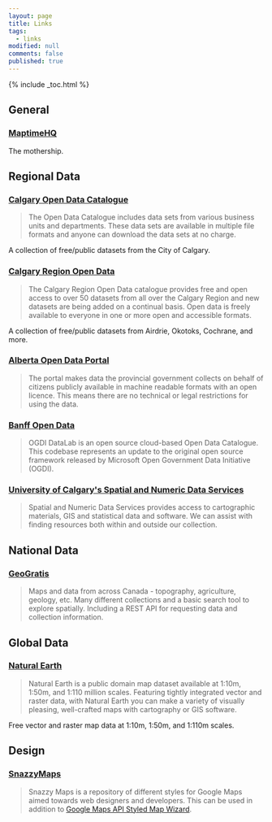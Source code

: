 ```yaml
---
layout: page
title: Links
tags:
  - links
modified: null
comments: false
published: true
---
```


{% include _toc.html %}

## General

### [MaptimeHQ](http://maptime.io)

The mothership.



## Regional Data

### [Calgary Open Data Catalogue](https://data.calgary.ca/)

> The Open Data Catalogue includes data sets from various business units and departments. These data sets are available in multiple file formats and anyone can download the data sets at no charge.

A collection of free/public datasets from the City of Calgary.


### [Calgary Region Open Data](http://www.calgaryregionopendata.ca/)

> The Calgary Region Open Data catalogue provides free and open access to over 50 datasets from all over the Calgary Region and new datasets are being added on a continual basis. Open data is freely available to everyone in one or more open and accessible formats.

A collection of free/public datasets from Airdrie, Okotoks, Cochrane, and more.


### [Alberta Open Data Portal](http://data.alberta.ca/)

> The portal makes data the provincial government collects on behalf of citizens publicly available in machine readable formats with an open licence. This means there are no technical or legal restrictions for using the data.


### [Banff Open Data](http://www.banffopendata.ca/)

> OGDI DataLab is an open source cloud-based Open Data Catalogue. This codebase represents an update to the original open source framework released by Microsoft Open Government Data Initiative (OGDI).


### [University of Calgary's Spatial and Numeric Data Services](http://library.ucalgary.ca/sands)

> Spatial and Numeric Data Services provides access to cartographic materials, GIS and statistical data and software. We can assist with finding resources both within and outside our collection.



## National Data

### [GeoGratis](http://geogratis.cgdi.gc.ca/geogratis/Home)

> Maps and data from across Canada - topography, agriculture, geology, etc. Many different collections and a basic search tool to explore spatially. Including a REST API for requesting data and collection information.



## Global Data

### [Natural Earth](http://www.naturalearthdata.com/)

> Natural Earth is a public domain map dataset available at 1:10m, 1:50m, and 1:110 million scales. Featuring tightly integrated vector and raster data, with Natural Earth you can make a variety of visually pleasing, well-crafted maps with cartography or GIS software.

Free vector and raster map data at 1:10m, 1:50m, and 1:110m scales.



## Design

### [SnazzyMaps](https://snazzymaps.com)

> Snazzy Maps is a repository of different styles for Google Maps aimed towards web designers and developers. This can be used in addition to [Google Maps API Styled Map Wizard](http://gmaps-samples-v3.googlecode.com/svn/trunk/styledmaps/wizard/index.html).
